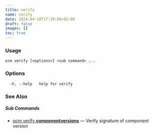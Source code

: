 ```yaml
---
title: verify
name: verify
date: 2024-04-10T17:39:09+02:00
draft: false
images: []
toc: true
---
```

### Usage

```
ocm verify [<options>] <sub command> ...
```

### Options

```
  -h, --help   help for verify
```

### See Also



##### Sub Commands

* [ocm verify <b>componentversions</b>](/docs/the-ocm-cli/cli-reference/verify/verify_componentversions)	 &mdash; Verify signature of component version

